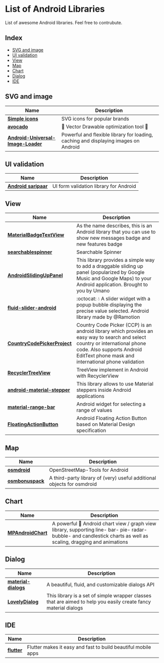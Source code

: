 List of Android Libraries
======================
List of awesome Android libraries. Feel free to contrubute.

## Index
- [SVG and image](#svg-and-image)
- [UI validation](#ui-validation)
- [View](#view)
- [Map](#map)
- [Chart](#chart)
- [Dialog](#dialog)
- [IDE](#ide)

## SVG and image
Name | Description
--- | ---
**[Simple icons](https://github.com/simple-icons/simple-icons)** | SVG icons for popular brands
**[avocado](https://github.com/alexjlockwood/avocado)** | :avocado: Vector Drawable optimization tool :avocado:
**[Android-Universal-Image-Loader](https://github.com/nostra13/Android-Universal-Image-Loader)** | Powerful and flexible library for loading, caching and displaying images on Android

## UI validation
Name | Description
--- | ---
**[Android saripaar](https://github.com/ragunathjawahar/android-saripaar)** | UI form validation library for Android

## View
Name | Description
--- | ---
**[MaterialBadgeTextView](https://github.com/matrixxun/MaterialBadgeTextView)** | As the name describes, this is an Android library that you can use to show new messages badge and new features badge
**[searchablespinner](https://github.com/michaelprimez/searchablespinner)** | Searchable Spinner
**[AndroidSlidingUpPanel](https://github.com/umano/AndroidSlidingUpPanel)** | This library provides a simple way to add a draggable sliding up panel (popularized by Google Music and Google Maps) to your Android application. Brought to you by Umano
**[fluid-slider-android](https://github.com/Ramotion/fluid-slider-android)** | :octocat: :droplet: A slider widget with a popup bubble displaying the precise value selected. Android library made by @Ramotion
**[CountryCodePickerProject](https://github.com/hbb20/CountryCodePickerProject)** | Country Code Picker (CCP) is an android library which provides an easy way to search and select country or international phone code. Also supports Android EditText phone mask and international phone validation
**[RecyclerTreeView](https://github.com/TellH/RecyclerTreeView)** | TreeView implement in Android with RecyclerView
**[android-material-stepper](https://github.com/stepstone-tech/android-material-stepper)** | This library allows to use Material steppers inside Android applications
**[material-range-bar](https://github.com/oli107/material-range-bar)** | Android widget for selecting a range of values
**[FloatingActionButton](https://github.com/Clans/FloatingActionButton)** | Android Floating Action Button based on Material Design specification

## Map
Name | Description
--- | ---
**[osmdroid](https://github.com/osmdroid/osmdroid)** | OpenStreetMap-Tools for Android
**[osmbonuspack](https://github.com/MKergall/osmbonuspack)** | A third-party library of (very) useful additional objects for osmdroid

## Chart
Name | Description
--- | ---
**[MPAndroidChart](https://github.com/PhilJay/MPAndroidChart)** | A powerful :rocket: Android chart view / graph view library, supporting line- bar- pie- radar- bubble- and candlestick charts as well as scaling, dragging and animations

## Dialog
Name | Description
--- | ---
**[material-dialogs](https://github.com/afollestad/material-dialogs)** | A beautiful, fluid, and customizable dialogs API
**[LovelyDialog](https://github.com/yarolegovich/LovelyDialog)** |  This library is a set of simple wrapper classes that are aimed to help you easily create fancy material dialogs

## IDE
Name | Description
--- | ---
**[flutter](https://github.com/flutter/flutter)** | Flutter makes it easy and fast to build beautiful mobile apps
